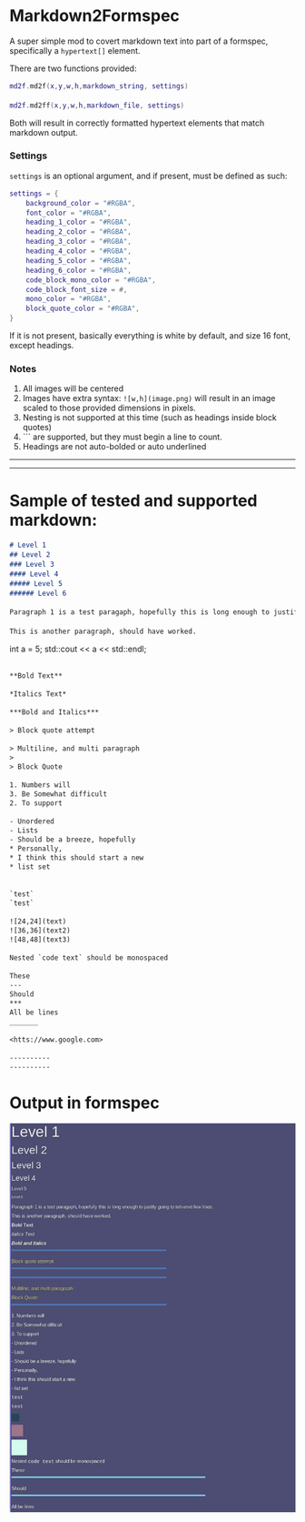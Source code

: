 # Markdown2Formspec

A super simple mod to covert markdown text into part of a formspec, specifically a `hypertext[]` element.

There are two functions provided:

```lua
md2f.md2f(x,y,w,h,markdown_string, settings)

md2f.md2ff(x,y,w,h,markdown_file, settings)
```

Both will result in correctly formatted hypertext elements that match markdown output.

### Settings

`settings` is an optional argument, and if present, must be defined as such:

```lua
settings = {
    background_color = "#RGBA",
    font_color = "#RGBA",
    heading_1_color = "#RGBA",
    heading_2_color = "#RGBA",
    heading_3_color = "#RGBA",
    heading_4_color = "#RGBA",
    heading_5_color = "#RGBA",
    heading_6_color = "#RGBA",
    code_block_mono_color = "#RGBA",
    code_block_font_size = #,
    mono_color = "#RGBA",
    block_quote_color = "#RGBA",
}
```
If it is not present, basically everything is white by default, and size 16 font, except headings.

### Notes

1. All images will be centered
2. Images have extra syntax: `![w,h](image.png)` will result in an image scaled to those provided dimensions in pixels.
3. Nesting is not supported at this time (such as headings inside block quotes)
4. \`\`\` are supported, but they must begin a line to count.
5. Headings are not auto-bolded or auto underlined

-----------------------------------------
-----------------------------------------

# Sample of tested and supported markdown:
```markdown
# Level 1
## Level 2
### Level 3
#### Level 4
##### Level 5
###### Level 6

Paragraph 1 is a test paragaph, hopefully this is long enough to justify going to the next few lines.

This is another paragraph, should have worked.

```
int a = 5;
std::cout << a << std::endl;
```

**Bold Text**

*Italics Text*

***Bold and Italics***

> Block quote attempt

> Multiline, and multi paragraph
>
> Block Quote

1. Numbers will
3. Be Somewhat difficult
2. To support

- Unordered
- Lists
- Should be a breeze, hopefully
* Personally, 
* I think this should start a new 
* list set


`test`
`test`

![24,24](text)
![36,36](text2)
![48,48](text3)

Nested `code text` should be monospaced

These
--- 
Should
*** 
All be lines
_______

<htts://www.google.com>

----------
----------

```
# Output in formspec

![screenshot](screenshot.jpg)
